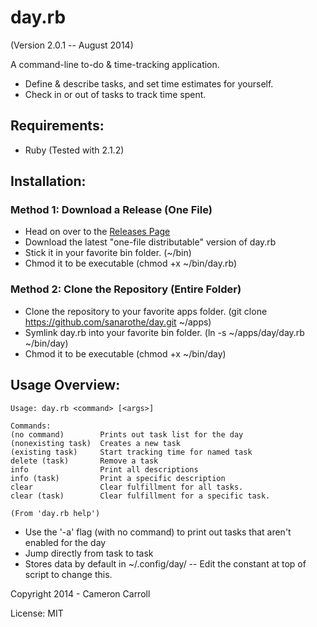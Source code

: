 day.rb
======
(Version 2.0.1 -- August 2014)

A command-line to-do & time-tracking application.

* Define & describe tasks, and set time estimates for yourself.
* Check in or out of tasks to track time spent.

Requirements:
-------------
* Ruby (Tested with 2.1.2)

Installation:
-------------

### Method 1: Download a Release (One File)

* Head on over to the [Releases Page](https://github.com/sanarothe/day/releases)
* Download the latest "one-file distributable" version of day.rb
* Stick it in your favorite bin folder. (~/bin)
* Chmod it to be executable (chmod +x ~/bin/day.rb)

### Method 2: Clone the Repository (Entire Folder)

* Clone the repository to your favorite apps folder. (git clone https://github.com/sanarothe/day.git ~/apps)
* Symlink day.rb into your favorite bin folder. (ln -s ~/apps/day/day.rb ~/bin/day)
* Chmod it to be executable (chmod +x ~/bin/day)

Usage Overview: 
---------------

    Usage: day.rb <command> [<args>]

    Commands:
    (no command)        Prints out task list for the day
    (nonexisting task)  Creates a new task
    (existing task)     Start tracking time for named task
    delete (task)       Remove a task
    info                Print all descriptions
    info (task)         Print a specific description
    clear               Clear fulfillment for all tasks.
    clear (task)        Clear fulfillment for a specific task.
    
    (From 'day.rb help')
    
* Use the '-a' flag (with no command) to print out tasks that aren't enabled for the day
* Jump directly from task to task
* Stores data by default in ~/.config/day/ -- Edit the constant at top of script to change this.

Copyright 2014 - Cameron Carroll

License: MIT